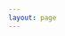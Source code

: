```yaml
---
layout: page
---
```

<script setup>
import {
  VPTeamPage,
  VPTeamPageTitle,
  VPTeamMembers
} from 'vitepress/theme'

const members = [
  {
    avatar: 'https://www.github.com/xiaozhu2007.png',
    name: '甜力怕',
    title: 'Creator',
    links: [
      { icon: 'github', link: 'https://github.com/xiaozhu2007' }
    ]
  },{
    avatar: 'https://www.github.com/tac2008.png',
    name: 'TAC',
    title: 'Creator',
    links: [
      { icon: 'github', link: 'https://github.com/tac2008' }
    ]
  },{
    avatar: 'https://www.github.com/1zyao.png',
    name: '1zyao',
    title: 'Creator',
    links: [
      { icon: 'github', link: 'https://github.com/1zyao' }
    ]
  },{
    avatar: 'https://www.github.com/xiaozhu2007.png',
    name: '甜力怕',
    title: 'Creator',
    links: [
      { icon: 'github', link: 'https://github.com/xiaozhu2007' }
    ]
  },{
    avatar: 'https://www.github.com/github.png',
    name: '虚位以待',
    title: 'May be you?',
    links: [
      { icon: 'github', link: 'https://github.com/' }
    ]
  }
]
</script>

<VPTeamPage>
  <VPTeamPageTitle>
    <template #title>
      Our Team
    </template>
    <template #lead>
      HelloTools is led by an international team, some of whom have chosen to be featured below.
    </template>
  </VPTeamPageTitle>
  <VPTeamMembers
    :members="members"
  />
</VPTeamPage>